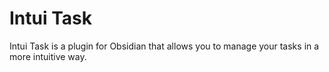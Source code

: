 # Intui Task

Intui Task is a plugin for Obsidian that allows you to manage your tasks in a more intuitive way.
